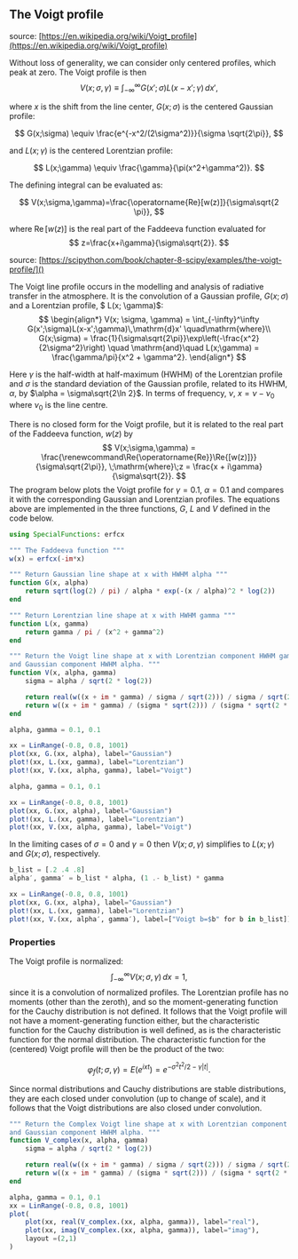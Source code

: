 ## The Voigt profile

source: [https://en.wikipedia.org/wiki/Voigt_profile](https://en.wikipedia.org/wiki/Voigt_profile)

Without loss of generality, we can consider only centered profiles, which peak at zero. The Voigt profile is then
$$ V(x;\sigma,\gamma) \equiv \int_{-\infty}^\infty G(x';\sigma)L(x-x';\gamma)\, dx', $$

where $x$ is the shift from the line center, $G(x;\sigma)$ is the centered Gaussian profile:

$$ G(x;\sigma) \equiv \frac{e^{-x^2/(2\sigma^2)}}{\sigma \sqrt{2\pi}}, $$

and $L(x;\gamma)$ is the centered Lorentzian profile:

$$ L(x;\gamma) \equiv \frac{\gamma}{\pi(x^2+\gamma^2)}. $$

The defining integral can be evaluated as:

$$ V(x;\sigma,\gamma)=\frac{\operatorname{Re}[w(z)]}{\sigma\sqrt{2 \pi}}, $$

where $\operatorname{Re}[w(z)]$ is the real part of the Faddeeva function evaluated for
$$
z=\frac{x+i\gamma}{\sigma\sqrt{2}}.
$$


source: [https://scipython.com/book/chapter-8-scipy/examples/the-voigt-profile/]()

The Voigt line profile occurs in the modelling and analysis of radiative transfer in the atmosphere. It is the convolution of a Gaussian profile, $G(x; \sigma)$ and a Lorentzian profile, $ L(x; \gamma)$:
$$
\begin{align*}
V(x; \sigma, \gamma) = \int_{-\infty}^\infty G(x';\sigma)L(x-x';\gamma)\,\mathrm{d}x' \quad\mathrm{where}\\
G(x;\sigma) = \frac{1}{\sigma\sqrt{2\pi}}\exp\left(-\frac{x^2}{2\sigma^2}\right) \quad \mathrm{and}\quad L(x;\gamma) = \frac{\gamma/\pi}{x^2 + \gamma^2}.
\end{align*}
$$

Here $\gamma$ is the half-width at half-maximum (HWHM) of the Lorentzian profile and $\sigma$ is the standard deviation of the Gaussian profile, related to its HWHM, $\alpha$, by $\alpha = \sigma\sqrt{2\ln 2}$. In terms of frequency, $\nu$, $x = \nu - \nu_0$ where $\nu_0$ is the line centre.

There is no closed form for the Voigt profile, but it is related to the real part of the Faddeeva function, $w(z)$ by
$$
V(x;\sigma,\gamma) = \frac{\renewcommand\Re{\operatorname{Re}}\Re{[w(z)]}}{\sigma\sqrt{2\pi}}, \;\mathrm{where}\;z = \frac{x + i\gamma}{\sigma\sqrt{2}}.
$$
The program below plots the Voigt profile for $\gamma = 0.1$, $\alpha = 0.1$ and compares it with the corresponding Gaussian and Lorentzian profiles. The equations above are implemented in the three functions, $G$, $L$ and $V$ defined in the code below.

```julia
using SpecialFunctions: erfcx

""" The Faddeeva function """
w(x) = erfcx(-im*x)

""" Return Gaussian line shape at x with HWHM alpha """
function G(x, alpha)
    return sqrt(log(2) / pi) / alpha * exp(-(x / alpha)^2 * log(2))
end

""" Return Lorentzian line shape at x with HWHM gamma """
function L(x, gamma)
    return gamma / pi / (x^2 + gamma^2)
end

""" Return the Voigt line shape at x with Lorentzian component HWHM gamma
and Gaussian component HWHM alpha. """
function V(x, alpha, gamma)
    sigma = alpha / sqrt(2 * log(2))

    return real(w((x + im * gamma) / sigma / sqrt(2))) / sigma / sqrt(2 * pi)
    return w((x + im * gamma) / (sigma * sqrt(2))) / (sigma * sqrt(2 * pi))
end

```
```julia
alpha, gamma = 0.1, 0.1

xx = LinRange(-0.8, 0.8, 1001)
plot(xx, G.(xx, alpha), label="Gaussian")
plot!(xx, L.(xx, gamma), label="Lorentzian")
plot!(xx, V.(xx, alpha, gamma), label="Voigt")
```


```julia
alpha, gamma = 0.1, 0.1

xx = LinRange(-0.8, 0.8, 1001)
plot(xx, G.(xx, alpha), label="Gaussian")
plot!(xx, L.(xx, gamma), label="Lorentzian")
plot!(xx, V.(xx, alpha, gamma), label="Voigt")

```

In the limiting cases of $\sigma=0$ and $\gamma=0$ then $V(x;\sigma,\gamma)$ simplifies to $L(x;\gamma)$ and $G(x;\sigma)$, respectively.

```julia
b_list = [.2 .4 .8]
alpha′, gamma′ = b_list * alpha, (1 .- b_list) * gamma

xx = LinRange(-0.8, 0.8, 1001)
plot(xx, G.(xx, alpha), label="Gaussian")
plot!(xx, L.(xx, gamma), label="Lorentzian")
plot!(xx, V.(xx, alpha′, gamma′), label=["Voigt b=$b" for b in b_list])
```

### Properties
The Voigt profile is normalized:
$$
  \int_{-\infty}^\infty V(x;\sigma,\gamma)\,dx = 1,
$$
since it is a convolution of normalized profiles. The Lorentzian profile has no moments (other than the zeroth), and so the moment-generating function for the Cauchy distribution is not defined. It follows that the Voigt profile will not have a moment-generating function either, but the characteristic function for the Cauchy distribution is well defined, as is the characteristic function for the normal distribution.  The characteristic function for the (centered) Voigt profile will then be the product of the two:

$$
  \varphi_f(t;\sigma,\gamma) = E(e^{ixt}) = e^{-\sigma^2t^2/2 - \gamma |t|}.
$$

Since normal distributions and Cauchy distributions are stable distributions, they are each closed under convolution (up to change of scale), and it follows that the Voigt distributions are also closed under convolution.


```julia
""" Return the Complex Voigt line shape at x with Lorentzian component HWHM gamma
and Gaussian component HWHM alpha. """
function V_complex(x, alpha, gamma)
    sigma = alpha / sqrt(2 * log(2))

    return real(w((x + im * gamma) / sigma / sqrt(2))) / sigma / sqrt(2 * pi)
    return w((x + im * gamma) / (sigma * sqrt(2))) / (sigma * sqrt(2 * pi))
end

alpha, gamma = 0.1, 0.1
xx = LinRange(-0.8, 0.8, 1001)
plot(
    plot(xx, real(V_complex.(xx, alpha, gamma)), label="real"),
    plot(xx, imag(V_complex.(xx, alpha, gamma)), label="imag"),
    layout =(2,1)
)
```

```julia
```

```julia
```

```julia
```

```julia
```

```julia
```



